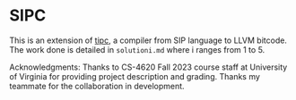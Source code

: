 # SIPC

This is an extension of [tipc](https://github.com/matthewbdwyer/tipc), a compiler from SIP language to LLVM bitcode.
The work done is detailed in `solutioni.md` where i ranges from 1 to 5.

Acknowledgments: Thanks to CS-4620 Fall 2023 course staff at University of Virginia for providing project description and grading.
Thanks my teammate for the collaboration in development.
